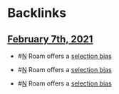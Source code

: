 
# Backlinks
## [February 7th, 2021](<February 7th, 2021.md>)
- #[N](<N.md>) Roam offers a [selection bias](<selection bias.md>)

- #[N](<N.md>) Roam offers a [selection bias](<selection bias.md>)

- #[N](<N.md>) Roam offers a [selection bias](<selection bias.md>)

